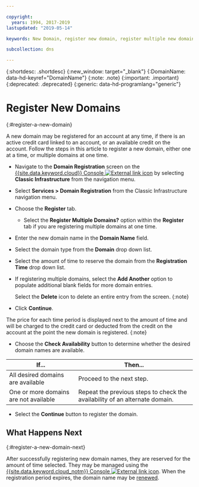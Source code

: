 ```yaml
---

copyright:
  years: 1994, 2017-2019
lastupdated: "2019-05-14"

keywords: New Domain, register new domain, register multiple new domains

subcollection: dns

---
```


{:shortdesc: .shortdesc}
{:new_window: target="_blank"}
{:DomainName: data-hd-keyref="DomainName"}
{:note: .note}
{:important: .important}
{:deprecated: .deprecated}
{:generic: data-hd-programlang="generic"}

# Register New Domains
{:#register-a-new-domain}

A new domain may be registered for an account at any time, if there is an active credit card linked to an account, or an available credit on the account. Follow the steps in this article to register a new domain, either one at a time, or multiple domains at one time.

* Navigate to the **Domain Registration** screen on the [{{site.data.keyword.cloud}} Console ![External link icon](../../icons/launch-glyph.svg "External link icon")](https://{DomainName}/) by selecting **Classic Infrastructure** from the navigation menu. 
* Select **Services > Domain Registration** from the Classic Infrastructure navigation menu.
* Choose the **Register** tab.
  * Select the **Register Multiple Domains?** option within the **Register** tab if you are registering multiple domains at one time.
* Enter the new domain name in the **Domain Name** field.
* Select the domain type from the **Domain** drop down list.
* Select the amount of time to reserve the domain from the **Registration Time** drop down list.
* If registering multiple domains, select the **Add Another** option to populate additional blank fields for more domain entries. 

  Select the **Delete** icon to delete an entire entry from the screen.
  {:note}

* Click **Continue**.

The price for each time period is displayed next to the amount of time and will be charged to the credit card or deducted from the credit on the account at the point the new domain is registered.
{:note}
  
* Choose the **Check Availability** button to determine whether the desired domain names are available.

|If...| Then...|
|----|----|
| All desired domains are available | Proceed to the next step. |
| One or more domains are not available | Repeat the previous steps to check the availability of an alternate domain. |

* Select the **Continue** button to register the domain.

## What Happens Next
{:#register-a-new-domain-next}

After successfully registering new domain names, they are reserved for the amount of time selected. They may be managed using the [{{site.data.keyword.cloud_notm}} Console ![External link icon](../../icons/launch-glyph.svg "External link icon")](https://{DomainName}/). When the registration period expires, the domain name may be [renewed](/docs/infrastructure/dns?topic=dns-renew-an-existing-domain).
